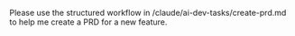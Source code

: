 Please use the structured workflow in /claude/ai-dev-tasks/create-prd.md to help me create a PRD for a new feature.